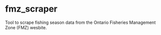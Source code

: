 # fmz_scraper
Tool to scrape fishing season data from the Ontario Fisheries Management Zone (FMZ) wesbite.
